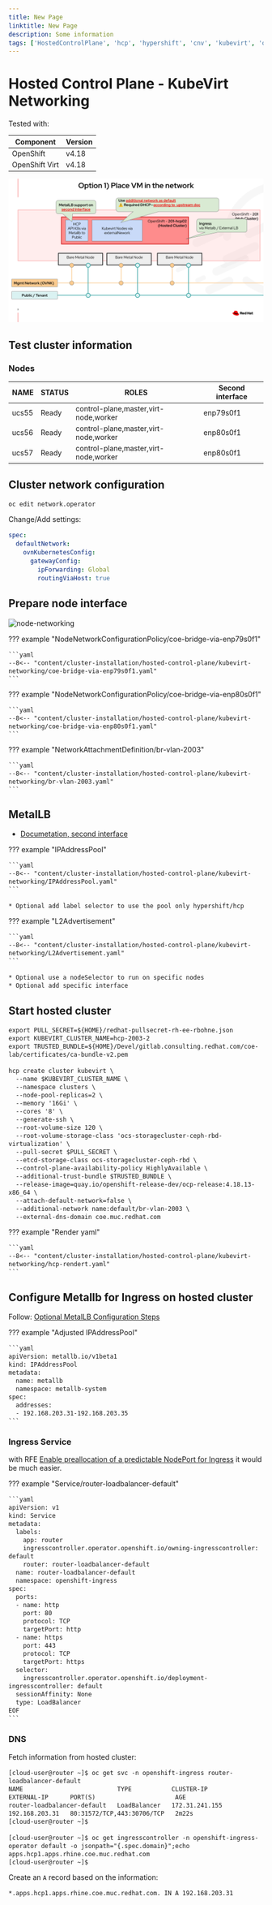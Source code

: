 ```yaml
---
title: New Page
linktitle: New Page
description: Some information
tags: ['HostedControlPlane', 'hcp', 'hypershift', 'cnv', 'kubevirt', 'ocp-v']
---
```

# Hosted Control Plane - KubeVirt Networking

Tested with:

|Component|Version|
|---|---|
|OpenShift|v4.18|
|OpenShift Virt|v4.18|

![Overview](kubevirt-networking-overview.png)

## Test cluster information

### Nodes

|NAME|STATUS|ROLES|Second interface|
|---|---|---|---|
|ucs55 | Ready | control-plane,master,virt-node,worker|enp79s0f1|
|ucs56 | Ready | control-plane,master,virt-node,worker|enp80s0f1|
|ucs57 | Ready | control-plane,master,virt-node,worker|enp80s0f1|

## Cluster network configuration

```shell
oc edit network.operator
```

Change/Add settings:

```yaml
spec:
  defaultNetwork:
    ovnKubernetesConfig:
      gatewayConfig:
        ipForwarding: Global
        routingViaHost: true
```

## Prepare node interface

![node-networking](node-networking.drawio)

??? example "NodeNetworkConfigurationPolicy/coe-bridge-via-enp79s0f1"

    ```yaml
    --8<-- "content/cluster-installation/hosted-control-plane/kubevirt-networking/coe-bridge-via-enp79s0f1.yaml"
    ```

??? example "NodeNetworkConfigurationPolicy/coe-bridge-via-enp80s0f1"

    ```yaml
    --8<-- "content/cluster-installation/hosted-control-plane/kubevirt-networking/coe-bridge-via-enp80s0f1.yaml"
    ```

??? example "NetworkAttachmentDefinition/br-vlan-2003"

    ```yaml
    --8<-- "content/cluster-installation/hosted-control-plane/kubevirt-networking/br-vlan-2003.yaml"
    ```

## MetalLB

* [Documetation, second interface](https://docs.redhat.com/en/documentation/openshift_container_platform/4.19/html-single/ingress_and_load_balancing/index#nw-metallb-configure-with-L2-advertisement-label_about-advertising-ip-address-pool)

??? example "IPAddressPool"

    ```yaml
    --8<-- "content/cluster-installation/hosted-control-plane/kubevirt-networking/IPAddressPool.yaml"
    ```

    * Optional add label selector to use the pool only hypershift/hcp

??? example "L2Advertisement"

    ```yaml
    --8<-- "content/cluster-installation/hosted-control-plane/kubevirt-networking/L2Advertisement.yaml"
    ```

    * Optional use a nodeSelector to run on specific nodes
    * Optional add specific interface

## Start hosted cluster

```shell
export PULL_SECRET=${HOME}/redhat-pullsecret-rh-ee-rbohne.json
export KUBEVIRT_CLUSTER_NAME=hcp-2003-2
export TRUSTED_BUNDLE=${HOME}/Devel/gitlab.consulting.redhat.com/coe-lab/certificates/ca-bundle-v2.pem

hcp create cluster kubevirt \
  --name $KUBEVIRT_CLUSTER_NAME \
  --namespace clusters \
  --node-pool-replicas=2 \
  --memory '16Gi' \
  --cores '8' \
  --generate-ssh \
  --root-volume-size 120 \
  --root-volume-storage-class 'ocs-storagecluster-ceph-rbd-virtualization' \
  --pull-secret $PULL_SECRET \
  --etcd-storage-class ocs-storagecluster-ceph-rbd \
  --control-plane-availability-policy HighlyAvailable \
  --additional-trust-bundle $TRUSTED_BUNDLE \
  --release-image=quay.io/openshift-release-dev/ocp-release:4.18.13-x86_64 \
  --attach-default-network=false \
  --additional-network name:default/br-vlan-2003 \
  --external-dns-domain coe.muc.redhat.com
```

??? example "Render yaml"

    ```yaml
    --8<-- "content/cluster-installation/hosted-control-plane/kubevirt-networking/hcp-rendert.yaml"
    ```

## Configure Metallb for Ingress on hosted cluster

Follow: [Optional MetalLB Configuration Steps](https://hypershift.pages.dev/how-to/kubevirt/ingress-and-dns/#optional-metallb-configuration-steps)

??? example "Adjusted IPAddressPool"

    ```yaml
    apiVersion: metallb.io/v1beta1
    kind: IPAddressPool
    metadata:
      name: metallb
      namespace: metallb-system
    spec:
      addresses:
      - 192.168.203.31-192.168.203.35
    ```

### Ingress Service

with RFE [Enable preallocation of a predictable NodePort for Ingress](https://issues.redhat.com/browse/RFE-6869) it would be much easier.

??? example "Service/router-loadbalancer-default"

    ```yaml
    apiVersion: v1
    kind: Service
    metadata:
      labels:
        app: router
        ingresscontroller.operator.openshift.io/owning-ingresscontroller: default
        router: router-loadbalancer-default
      name: router-loadbalancer-default
      namespace: openshift-ingress
    spec:
      ports:
      - name: http
        port: 80
        protocol: TCP
        targetPort: http
      - name: https
        port: 443
        protocol: TCP
        targetPort: https
      selector:
        ingresscontroller.operator.openshift.io/deployment-ingresscontroller: default
      sessionAffinity: None
      type: LoadBalancer
    EOF
    ```

### DNS

Fetch information from hosted cluster:

```shell
[cloud-user@router ~]$ oc get svc -n openshift-ingress router-loadbalancer-default
NAME                          TYPE           CLUSTER-IP       EXTERNAL-IP      PORT(S)                      AGE
router-loadbalancer-default   LoadBalancer   172.31.241.155   192.168.203.31   80:31572/TCP,443:30706/TCP   2m22s
[cloud-user@router ~]$

[cloud-user@router ~]$ oc get ingresscontroller -n openshift-ingress-operator default -o jsonpath="{.spec.domain}";echo
apps.hcp1.apps.rhine.coe.muc.redhat.com
[cloud-user@router ~]$
```

Create an `A` record based on the information:

```bind
*.apps.hcp1.apps.rhine.coe.muc.redhat.com. IN A 192.168.203.31
```
